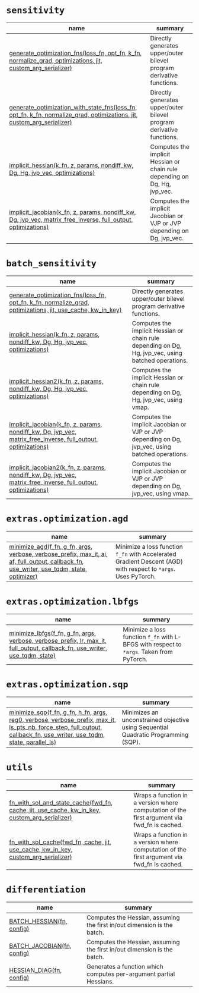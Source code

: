 # `sensitivity`

|                                                                                                      name                                                                                                       |                                  summary                                  |
|-----------------------------------------------------------------------------------------------------------------------------------------------------------------------------------------------------------------|---------------------------------------------------------------------------|
|            [generate_optimization_fns(loss_fn, opt_fn, k_fn, normalize_grad, optimizations, jit, custom_arg_serializer)](/sensitivity_jax/api/sensitivity_jax/sensitivity/generate_optimization_fns)            |   Directly generates upper/outer bilevel program derivative functions.    |
| [generate_optimization_with_state_fns(loss_fn, opt_fn, k_fn, normalize_grad, optimizations, jit, custom_arg_serializer)](/sensitivity_jax/api/sensitivity_jax/sensitivity/generate_optimization_with_state_fns) |   Directly generates upper/outer bilevel program derivative functions.    |
|                               [implicit_hessian(k_fn, z, params, nondiff_kw, Dg, Hg, jvp_vec, optimizations)](/sensitivity_jax/api/sensitivity_jax/sensitivity/implicit_hessian)                                | Computes the implicit Hessian or chain rule depending on Dg, Hg, jvp_vec. |
|               [implicit_jacobian(k_fn, z, params, nondiff_kw, Dg, jvp_vec, matrix_free_inverse, full_output, optimizations)](/sensitivity_jax/api/sensitivity_jax/sensitivity/implicit_jacobian)                |  Computes the implicit Jacobian or VJP or JVP depending on Dg, jvp_vec.   |



# `batch_sensitivity`

|                                                                                              name                                                                                              |                                               summary                                               |
|------------------------------------------------------------------------------------------------------------------------------------------------------------------------------------------------|-----------------------------------------------------------------------------------------------------|
| [generate_optimization_fns(loss_fn, opt_fn, k_fn, normalize_grad, optimizations, jit, use_cache, kw_in_key)](/sensitivity_jax/api/sensitivity_jax/batch_sensitivity/generate_optimization_fns) |                Directly generates upper/outer bilevel program derivative functions.                 |
|                    [implicit_hessian(k_fn, z, params, nondiff_kw, Dg, Hg, jvp_vec, optimizations)](/sensitivity_jax/api/sensitivity_jax/batch_sensitivity/implicit_hessian)                    | Computes the implicit Hessian or chain rule depending on Dg, Hg, jvp_vec, using batched operations. |
|                   [implicit_hessian2(k_fn, z, params, nondiff_kw, Dg, Hg, jvp_vec, optimizations)](/sensitivity_jax/api/sensitivity_jax/batch_sensitivity/implicit_hessian2)                   |        Computes the implicit Hessian or chain rule depending on Dg, Hg, jvp_vec, using vmap.        |
|    [implicit_jacobian(k_fn, z, params, nondiff_kw, Dg, jvp_vec, matrix_free_inverse, full_output, optimizations)](/sensitivity_jax/api/sensitivity_jax/batch_sensitivity/implicit_jacobian)    |  Computes the implicit Jacobian or VJP or JVP depending on Dg, jvp_vec, using batched operations.   |
|   [implicit_jacobian2(k_fn, z, params, nondiff_kw, Dg, jvp_vec, matrix_free_inverse, full_output, optimizations)](/sensitivity_jax/api/sensitivity_jax/batch_sensitivity/implicit_jacobian2)   |         Computes the implicit Jacobian or VJP or JVP depending on Dg, jvp_vec, using vmap.          |



# `extras.optimization.agd`

|                                                                                                          name                                                                                                          |                                                      summary                                                       |
|------------------------------------------------------------------------------------------------------------------------------------------------------------------------------------------------------------------------|--------------------------------------------------------------------------------------------------------------------|
| [minimize_agd(f_fn, g_fn, args, verbose, verbose_prefix, max_it, ai, af, full_output, callback_fn, use_writer, use_tqdm, state, optimizer)](/sensitivity_jax/api/sensitivity_jax/extras/optimization/agd/minimize_agd) | Minimize a loss function ``f_fn`` with Accelerated Gradient Descent (AGD) with respect to ``*args``. Uses PyTorch. |


# `extras.optimization.lbfgs`

|                                                                                                     name                                                                                                      |                                         summary                                          |
|---------------------------------------------------------------------------------------------------------------------------------------------------------------------------------------------------------------|------------------------------------------------------------------------------------------|
| [minimize_lbfgs(f_fn, g_fn, args, verbose, verbose_prefix, lr, max_it, full_output, callback_fn, use_writer, use_tqdm, state)](/sensitivity_jax/api/sensitivity_jax/extras/optimization/lbfgs/minimize_lbfgs) | Minimize a loss function `f_fn` with L-BFGS with respect to `*args`. Taken from PyTorch. |


# `extras.optimization.sqp`

|                                                                                                                        name                                                                                                                         |                                       summary                                       |
|-----------------------------------------------------------------------------------------------------------------------------------------------------------------------------------------------------------------------------------------------------|-------------------------------------------------------------------------------------|
| [minimize_sqp(f_fn, g_fn, h_fn, args, reg0, verbose, verbose_prefix, max_it, ls_pts_nb, force_step, full_output, callback_fn, use_writer, use_tqdm, state, parallel_ls)](/sensitivity_jax/api/sensitivity_jax/extras/optimization/sqp/minimize_sqp) |  Minimizes an unconstrained objective using Sequential Quadratic Programming (SQP). |



# `utils`

|                                                                                  name                                                                                  |                                           summary                                           |
|------------------------------------------------------------------------------------------------------------------------------------------------------------------------|---------------------------------------------------------------------------------------------|
| [fn_with_sol_and_state_cache(fwd_fn, cache, jit, use_cache, kw_in_key, custom_arg_serializer)](/sensitivity_jax/api/sensitivity_jax/utils/fn_with_sol_and_state_cache) | Wraps a function in a version where computation of the first argument via fwd_fn is cached. |
|           [fn_with_sol_cache(fwd_fn, cache, jit, use_cache, kw_in_key, custom_arg_serializer)](/sensitivity_jax/api/sensitivity_jax/utils/fn_with_sol_cache)           | Wraps a function in a version where computation of the first argument via fwd_fn is cached. |


# `differentiation`

|                                               name                                                |                                 summary                                 |
|---------------------------------------------------------------------------------------------------|-------------------------------------------------------------------------|
|  [BATCH_HESSIAN(fn, config)](/sensitivity_jax/api/sensitivity_jax/differentiation/BATCH_HESSIAN)  | Computes the Hessian, assuming the first in/out dimension is the batch. |
| [BATCH_JACOBIAN(fn, config)](/sensitivity_jax/api/sensitivity_jax/differentiation/BATCH_JACOBIAN) | Computes the Hessian, assuming the first in/out dimension is the batch. |
|   [HESSIAN_DIAG(fn, config)](/sensitivity_jax/api/sensitivity_jax/differentiation/HESSIAN_DIAG)   |   Generates a function which computes per-argument partial Hessians.    |
